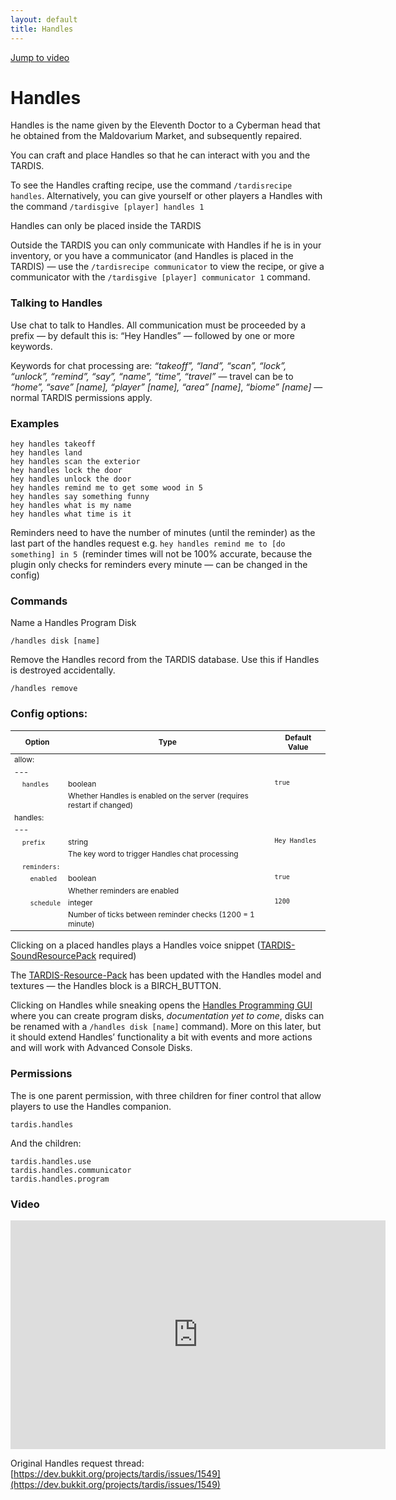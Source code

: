 ```yaml
---
layout: default
title: Handles
---
```


[Jump to video](#video)

# Handles

Handles is the name given by the Eleventh Doctor to a Cyberman head that he obtained from the Maldovarium Market, and subsequently repaired.

You can craft and place Handles so that he can interact with you and the TARDIS.

To see the Handles crafting recipe, use the command `/tardisrecipe handles`. Alternatively, you can give yourself or other players a Handles with the command `/tardisgive [player] handles 1`

Handles can only be placed inside the TARDIS

Outside the TARDIS you can only communicate with Handles if he is in your inventory, or you have a communicator (and Handles is placed in the TARDIS) — use the `/tardisrecipe communicator` to view the recipe, or give a communicator with the `/tardisgive [player] communicator 1` command.

### Talking to Handles

Use chat to talk to Handles. All communication must be proceeded by a prefix — by default this is: “Hey Handles” — followed by one or more keywords.

Keywords for chat processing are: _“takeoff”, “land”, “scan”, “lock”, “unlock”, “remind”, “say”, “name”, “time”, “travel”_ — travel can be to _“home”, “save” [name], “player” [name], “area” [name]_, _“biome” [name]_ — normal TARDIS permissions apply.

### Examples

    hey handles takeoff
    hey handles land
    hey handles scan the exterior
    hey handles lock the door
    hey handles unlock the door
    hey handles remind me to get some wood in 5
    hey handles say something funny
    hey handles what is my name
    hey handles what time is it

Reminders need to have the number of minutes (until the reminder) as the last part of the handles request e.g. `hey handles remind me to [do something] in 5 `(reminder times will not be 100% accurate, because the plugin only checks for reminders every minute — can be changed in the config)

### Commands

Name a Handles Program Disk

    /handles disk [name]

Remove the Handles record from the TARDIS database. Use this if Handles is destroyed accidentally.

    /handles remove

### Config options:
<style type="text/css">
table, table code { font-size: 85%; }
td { vertical-align: top; }
td.noborder { border-bottom: none; }
tr.coption { background-color: #eee; }
th.wide { width: 33%; }
</style>

| Option | Type | Default Value |
| --- | --- | --- |
| allow: |
| --- |
| &nbsp;&nbsp;&nbsp;&nbsp;`handles` | boolean | `true` |
| &nbsp; | Whether Handles is enabled on the server (requires restart if changed) |
| handles: |
| --- |
| &nbsp;&nbsp;&nbsp;&nbsp;`prefix` | string | `Hey Handles` |
| &nbsp; | The key word to trigger Handles chat processing |
| &nbsp;&nbsp;&nbsp;&nbsp;`reminders:` |
| &nbsp;&nbsp;&nbsp;&nbsp;&nbsp;&nbsp;&nbsp;&nbsp;`enabled` | boolean | `true` |
| &nbsp; | Whether reminders are enabled |
| &nbsp;&nbsp;&nbsp;&nbsp;&nbsp;&nbsp;&nbsp;&nbsp;`schedule` | integer | `1200` |
| &nbsp; | Number of ticks between reminder checks (1200 = 1 minute) |

Clicking on a placed handles plays a Handles voice snippet ([TARDIS-SoundResourcePack](https://github.com/eccentricdevotion/TARDIS-SoundResourcePack/) required)

The [TARDIS-Resource-Pack](https://github.com/eccentricdevotion/TARDIS-Resource-Pack) has been updated with the Handles model and textures — the Handles block is a BIRCH\_BUTTON.

Clicking on Handles while sneaking opens the [Handles Programming GUI](handles-programming.html) where you can create program disks, _documentation yet to come_, disks can be renamed with a `/handles disk [name]` command). More on this later, but it should extend Handles’ functionality a bit with events and more actions and will work with Advanced Console Disks.

### Permissions

The is one parent permission, with three children for finer control that allow players to use the Handles companion.

    tardis.handles

And the children:

    tardis.handles.use
    tardis.handles.communicator
    tardis.handles.program

### Video
<iframe width="600" height="366" src="https://www.youtube.com/embed/pyJQHvxqpA8?rel=0" frameborder="0" allowfullscreen></iframe>

Original Handles request thread: [https://dev.bukkit.org/projects/tardis/issues/1549](https://dev.bukkit.org/projects/tardis/issues/1549)
